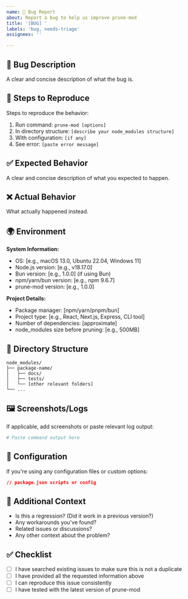 ```yaml
---
name: 🐛 Bug Report
about: Report a bug to help us improve prune-mod
title: '[BUG] '
labels: 'bug, needs-triage'
assignees: ''

---
```


## 🐛 Bug Description
A clear and concise description of what the bug is.

## 🔄 Steps to Reproduce
Steps to reproduce the behavior:
1. Run command: `prune-mod [options]`
2. In directory structure: `[describe your node_modules structure]`
3. With configuration: `[if any]`
4. See error: `[paste error message]`

## ✅ Expected Behavior
A clear and concise description of what you expected to happen.

## ❌ Actual Behavior
What actually happened instead.

## 🌍 Environment
**System Information:**
- OS: [e.g., macOS 13.0, Ubuntu 22.04, Windows 11]
- Node.js version: [e.g., v18.17.0]
- Bun version: [e.g., 1.0.0] (if using Bun)
- npm/yarn/bun version: [e.g., npm 9.6.7]
- prune-mod version: [e.g., 1.0.0]

**Project Details:**
- Package manager: [npm/yarn/pnpm/bun]
- Project type: [e.g., React, Next.js, Express, CLI tool]
- Number of dependencies: [approximate]
- node_modules size before pruning: [e.g., 500MB]

## 📁 Directory Structure
```
node_modules/
├── package-name/
│   ├── docs/
│   ├── tests/
│   └── [other relevant folders]
└── ...
```

## 🖼️ Screenshots/Logs
If applicable, add screenshots or paste relevant log output:

```bash
# Paste command output here
```

## 🔧 Configuration
If you're using any configuration files or custom options:

```json
// package.json scripts or config
```

## 🤔 Additional Context
- Is this a regression? (Did it work in a previous version?)
- Any workarounds you've found?
- Related issues or discussions?
- Any other context about the problem?

## ✅ Checklist
- [ ] I have searched existing issues to make sure this is not a duplicate
- [ ] I have provided all the requested information above
- [ ] I can reproduce this issue consistently
- [ ] I have tested with the latest version of prune-mod
